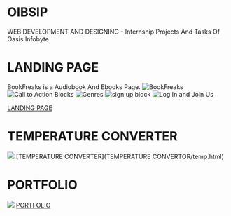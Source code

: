 # OIBSIP
WEB DEVELOPMENT AND DESIGNING - Internship Projects And Tasks Of Oasis Infobyte

# LANDING PAGE
BookFreaks is a Audiobook And Ebooks Page.
![BookFreaks](lpage.jpg)
![Call to Action Blocks](lppagecta.jpg)
![Genres](lppagegenre.jpg)
![sign up block](lppagesignup.jpg)
![Log In and Join Us](lppagelogjoin.jpg)

[LANDING PAGE](T1-LANDING-PAGE/landingpage.html)

# TEMPERATURE CONVERTER
![](..PORTFOLIO/portfoliopics/project1.jpg)
[TEMPERATURE CONVERTER](TEMPERATURE CONVERTOR/temp.html)

# PORTFOLIO
![](portfoliopage.jpg)
[PORTFOLIO](PORTFOLIO/portfolio.html)
